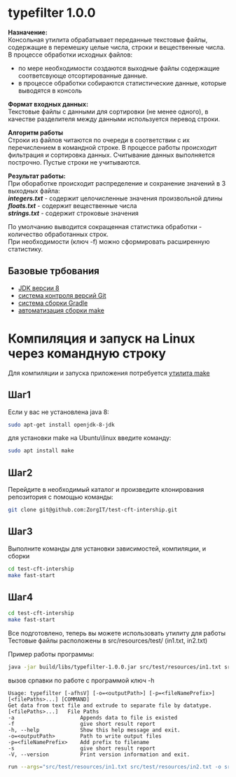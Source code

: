 # typefilter 1.0.0

**Назначение:**<br>
Консольная утилита обрабатывает переданные текстовые файлы, содержащие в перемешку целые числа, строки и
вещественные числа. В процессе обработки исходных файлов:<br>

- по мере необходимости создаются выходные файлы содержащие соответсвующе
  отсортированные данные.
- в процессе обработки собираются статистические данные, которые выводятся в консоль

**Формат входных данных:**<br>
Текстовые файлы с данными для сортировки (не менее одного), в качестве разделителя между данными используется перевод
строки.

**Алгоритм работы** <br>
Строки из файлов читаются по очереди в соответствии с их перечислением в командной строке. В процессе работы происходит
фильтрация и сортировка данных. Считывание данных выполняется построчно. Пустые строки не учитываются.

**Результат работы:**<br>
При обоработке происходит распределение и сохранение значений в 3 выходных файла:<br>
***integers.txt*** - содержит целочисленные значения произвольной длины<br>
***floats.txt*** - содержит вещественные числа <br>
***strings.txt*** - содержит строковые значения<br>

По умолчанию выводится сокращенная статистика обработки - количество обработанных строк.<br>
При необходимости (ключ -f)  можно сформировать расширенную статистику.

## Базовые трбования

- [JDK версии 8](https://www.java.com/ru/download/manual.jsp)
- [система контроля версий Git](https://git-scm.com/downloads)
- [система сборки Gradle](https://gradle.org/install/)
- [автоматизация сборки make](https://gnuwin32.sourceforge.net/packages/make.htm)

# Компиляция и запуск на Linux через командную строку

Для компиляции и запуска приложения потребуется [утилита make](https://gnuwin32.sourceforge.net/packages/make.htm)<br>

## Шаг1

Если у вас не установлена java 8:

```bash
sudo apt-get install openjdk-8-jdk
```

для установки make на Ubuntu\linux введите команду:
```bash
sudo apt install make
```

## Шаг2

Перейдите в необходимый каталог и произведите клонирования репозитория с помощью команды:

```bash
git clone git@github.com:ZorgIT/test-cft-intership.git
```

## Шаг3

Выполните команды для установки зависимостей, компиляции, и сборки

```bash
cd test-cft-intership
make fast-start
```

## Шаг4

```bash
cd test-cft-intership
make fast-start
```

Все подготовлено, теперь вы можете использовать утилиту для работы <br>
Тестовые файлы расположены в src/resources/test/ (in1.txt, in2.txt)

Пример работы программы:
```bash
java -jar build/libs/typefilter-1.0.0.jar src/test/resources/in1.txt src/test/resources/in2.txt
```

вызов српавки по работе с программой ключ -h
```
Usage: typefilter [-afhsV] [-o=<outputPath>] [-p=<fileNamePrefix>]
[<filePaths>...] [COMMAND]
Get data from text file and extrude to separate file by datatype.
[<filePaths>...]   File Paths
-a                     Appends data to file is existed
-f                     give short result report
-h, --help             Show this help message and exit.
-o=<outputPath>        Path to write output files
-p=<fileNamePrefix>    Add prefix to filename
-s                     give short result report
-V, --version          Print version information and exit.
```


```bash
run --args="src/test/resources/in1.txt src/test/resources/in2.txt -o src/test/resources/output -s -f"
```


